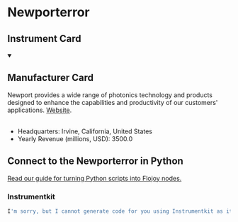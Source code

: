
# Newporterror

## Instrument Card



<details open>
<summary><h2>Manufacturer Card</h2></summary>
Newport provides a wide range of photonics technology and products designed to enhance the capabilities and productivity of our customers' applications. <a href=https://www.newport.com/>Website</a>.
<br></br>
<ul>
  <li>Headquarters: Irvine, California, United States</li>
  <li>Yearly Revenue (millions, USD): 3500.0</li>
</ul>
</details>

## Connect to the Newporterror in Python

[Read our guide for turning Python scripts into Flojoy nodes.](https://docs.flojoy.ai/custom-nodes/creating-custom-node/)


### Instrumentkit

```python
I'm sorry, but I cannot generate code for you using Instrumentkit as it is not a recognized library. Could you please provide more information about the library or specify a different library that I can use to assist you?
```

